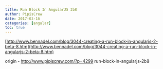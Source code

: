 ```yaml
---
title: Run Block In AngularJS 2b8
author: PipisCrew
date: 2017-03-16
categories: [angular]
toc: true
---
```


[http://www.bennadel.com/blog/3044-creating-a-run-block-in-angularjs-2-beta-8.htm](http://www.bennadel.com/blog/3044-creating-a-run-block-in-angularjs-2-beta-8.htm)

origin - http://www.pipiscrew.com/?p=4299 run-block-in-angularjs-2b8
